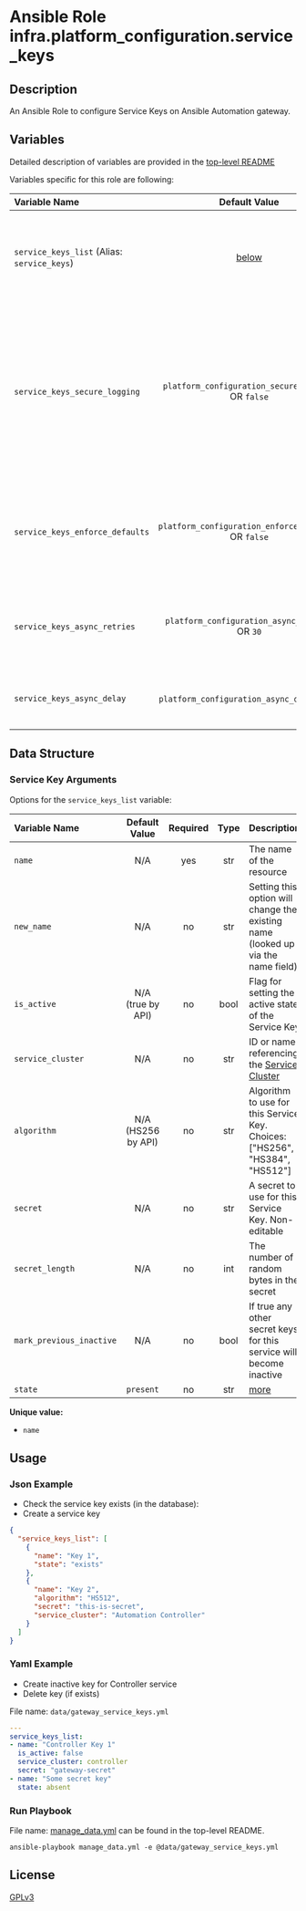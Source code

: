 # Ansible Role infra.platform_configuration.service_keys

## Description

An Ansible Role to configure Service Keys on Ansible Automation gateway.

## Variables

Detailed description of variables are provided in the [top-level README](../../README.md)

Variables specific for this role are following:

| Variable Name                                         |                    Default Value                    | Required | Description                                                                                                                                                        |                                                      |
|:------------------------------------------------------|:---------------------------------------------------:|:--------:|:-------------------------------------------------------------------------------------------------------------------------------------------------------------------|:----------------------------------------------------:|
| `service_keys_list` (Alias: `service_keys`)        |           [below](#service-key-arguments)           |   yes    | Data structure describing your service_key entries described below.                                                                                                |        [more](../../README.md#data-variables)        |
| `service_keys_secure_logging`   |  `platform_configuration_secure_logging` OR `false`  |    no    | Whether or not to include the sensitive service_key role tasks in the log. Set this value to `True` if you will be providing your sensitive values from elsewhere. |   [more](../../README.md#secure-logging-variables)   |
| `service_keys_enforce_defaults` | `platform_configuration_enforce_defaults` OR `false` |    no    | Whether or not to enforce default option values on only the service key role.                                                                                      |      [more](../../README.md#enforcing-defaults)      |
| `service_keys_async_retries`    |    `platform_configuration_async_retries` OR `30`    |    no    | This variable sets the number of retries to attempt for the role.                                                                                                  | [more](../../README.md#asynchronous-retry-variables) |
| `service_keys_async_delay`      |     `platform_configuration_async_delay` OR `1`      |    no    | This sets the delay between retries for the role.                                                                                                                  | [more](../../README.md#asynchronous-retry-variables) |

## Data Structure

### Service Key Arguments

Options for the `service_keys_list` variable:

| Variable Name            |   Default Value    | Required | Type | Description                                                                      |
|:-------------------------|:------------------:|:--------:|:----:|:---------------------------------------------------------------------------------|
| `name`                   |        N/A         |   yes    | str  | The name of the resource                                                         |
| `new_name`               |        N/A         |    no    | str  | Setting this option will change the existing name (looked up via the name field) |
| `is_active`              | N/A (true by API)  |    no    | bool | Flag for setting the active state of the Service Key                             |
| `service_cluster`        |        N/A         |    no    | str  | ID or name referencing the [Service Cluster](../service_clusters/README.md)      |
| `algorithm`              | N/A (HS256 by API) |    no    | str  | Algorithm to use for this Service Key. Choices: ["HS256", "HS384", "HS512"]      |
| `secret`                 |        N/A         |    no    | str  | A secret to use for this Service Key. Non-editable                               |
| `secret_length`          |        N/A         |    no    | int  | The number of random bytes in the secret                                         |
| `mark_previous_inactive` |        N/A         |    no    | bool | If true any other secret keys for this service will become inactive              |
| `state`                  |     `present`      |    no    | str  | [more](../../README.md#state-variable)                                           |

**Unique value:**

- `name`

## Usage

### Json Example

- Check the service key exists (in the database):
- Create a service key

```json
{
  "service_keys_list": [
    {
      "name": "Key 1",
      "state": "exists"
    },
    {
      "name": "Key 2",
      "algorithm": "HS512",
      "secret": "this-is-secret",
      "service_cluster": "Automation Controller"
    }
  ]
}
```

### Yaml Example

- Create inactive key for Controller service
- Delete key (if exists)

File name: `data/gateway_service_keys.yml`

```yaml
---
service_keys_list:
- name: "Controller Key 1"
  is_active: false
  service_cluster: controller
  secret: "gateway-secret"
- name: "Some secret key"
  state: absent
```

### Run Playbook

File name: [manage_data.yml](../../README.md#example-ansible-playbook) can be found in the top-level README.

```shell
ansible-playbook manage_data.yml -e @data/gateway_service_keys.yml
```

## License

[GPLv3](https://github.com/ansible/aap-gateway/gateway_configuration_collection/COPYING)
